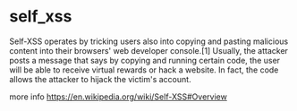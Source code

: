 # self_xss


Self-XSS operates by tricking users also into copying and pasting malicious content into their browsers' web developer console.[1] Usually, the attacker posts a message that says by copying and running certain code, the user will be able to receive virtual rewards or hack a website. In fact, the code allows the attacker to hijack the victim's account.

more info
https://en.wikipedia.org/wiki/Self-XSS#Overview

